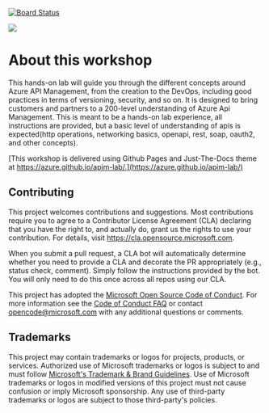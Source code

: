 [![Board Status](https://dev.azure.com/chihengchou/d5babe51-f14c-44dc-96ca-80cfd9c4a3b7/95c8fce6-87d2-48b4-b8d8-113a9920481d/_apis/work/boardbadge/f5c1752e-d53e-4cee-8383-06dcec418c40)](https://dev.azure.com/chihengchou/d5babe51-f14c-44dc-96ca-80cfd9c4a3b7/_boards/board/t/95c8fce6-87d2-48b4-b8d8-113a9920481d/Microsoft.RequirementCategory)


<img src="assets/images/apim-logo-transparent.png">

#  About this workshop


This hands-on lab will guide you through the different concepts around Azure API Management, from the creation to the DevOps, including good practices in terms of versioning, security, and so on. It is designed to bring customers and partners to a 200-level understanding of Azure Api Management. This is meant to be a hands-on lab experience, all instructions are provided, but a basic level of understanding of apis is expected(http operations, networking basics, openapi, rest, soap, oauth2, and other concepts).


[This workshop is delivered using Github Pages and Just-The-Docs theme at https://azure.github.io/apim-lab/.](https://azure.github.io/apim-lab/)

## Contributing

This project welcomes contributions and suggestions.  Most contributions require you to agree to a
Contributor License Agreement (CLA) declaring that you have the right to, and actually do, grant us
the rights to use your contribution. For details, visit https://cla.opensource.microsoft.com.

When you submit a pull request, a CLA bot will automatically determine whether you need to provide
a CLA and decorate the PR appropriately (e.g., status check, comment). Simply follow the instructions
provided by the bot. You will only need to do this once across all repos using our CLA.

This project has adopted the [Microsoft Open Source Code of Conduct](https://opensource.microsoft.com/codeofconduct/).
For more information see the [Code of Conduct FAQ](https://opensource.microsoft.com/codeofconduct/faq/) or
contact [opencode@microsoft.com](mailto:opencode@microsoft.com) with any additional questions or comments.

## Trademarks

This project may contain trademarks or logos for projects, products, or services. Authorized use of Microsoft 
trademarks or logos is subject to and must follow 
[Microsoft's Trademark & Brand Guidelines](https://www.microsoft.com/en-us/legal/intellectualproperty/trademarks/usage/general).
Use of Microsoft trademarks or logos in modified versions of this project must not cause confusion or imply Microsoft sponsorship.
Any use of third-party trademarks or logos are subject to those third-party's policies.
